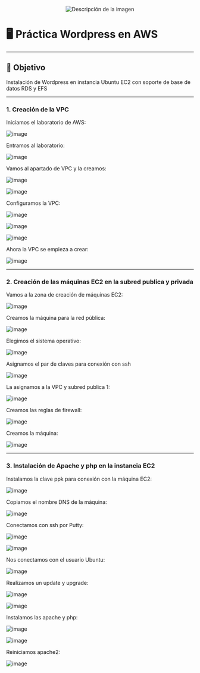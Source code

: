 
<p align="center">
  <img src="https://github.com/user-attachments/assets/92b13dd5-01d7-4f83-8bb6-e218dfb11235" alt="Descripción de la imagen"/>
</p>

# 🖥️ Práctica Wordpress en AWS

---

## 🎯 Objetivo

Instalación de Wordpress en instancia Ubuntu EC2 con soporte de base de datos RDS y EFS

---

### 1. Creación de la VPC

Iniciamos el laboratorio de AWS:

![image](https://github.com/user-attachments/assets/e8be3c4b-43d3-4742-851d-c7a86f585632)

Entramos al laboratorio:

![image](https://github.com/user-attachments/assets/8b4156b7-e48e-4832-a49c-ac90dc622f87)

Vamos al apartado de VPC y la creamos:

![image](https://github.com/user-attachments/assets/2524a6e6-3f70-428c-ad7b-91a9abb41fb8)

![image](https://github.com/user-attachments/assets/c6494b13-19c4-4ad0-a35e-a8106e0332e0)

Configuramos la VPC:

![image](https://github.com/user-attachments/assets/5e8a9071-8364-4b2f-a4ca-1ada5b049fc1)

![image](https://github.com/user-attachments/assets/34e75304-366e-4675-8736-1f6a6fccd082)

![image](https://github.com/user-attachments/assets/86f49129-fc2f-45e0-9a2c-bae3e34349e2)

Ahora la VPC se empieza a crear:

![image](https://github.com/user-attachments/assets/47138904-7345-4432-a2fe-6a0727376d11)

---

### 2. Creación de las máquinas EC2 en la subred publica y privada

Vamos a la zona de creación de máquinas EC2:

![image](https://github.com/user-attachments/assets/84e03612-2354-42b9-b4f2-eddddf5501b4)

Creamos la máquina para la red pública:

![image](https://github.com/user-attachments/assets/db74e7d4-3f83-46b2-8efb-8774964093a1)

Elegimos el sistema operativo:

![image](https://github.com/user-attachments/assets/4df21756-6d51-4efe-9eba-9ebc53702482)

Asignamos el par de claves para conexión con ssh

![image](https://github.com/user-attachments/assets/ed5c5aaa-232f-4248-823e-889cc3547957)

La asignamos a la VPC y subred publica 1:

![image](https://github.com/user-attachments/assets/7b25c303-cb52-4f15-9a66-ae87dcd253bb)

Creamos las reglas de firewall:

![image](https://github.com/user-attachments/assets/f682c494-678c-4f56-9747-913a864cf23d)

Creamos la máquina:

![image](https://github.com/user-attachments/assets/ce3e4f62-785f-48f0-ad78-2175ab15ddb8)

---

### 3. Instalación de Apache y php en la instancia EC2

Instalamos la clave ppk para conexión con la máquina EC2:

![image](https://github.com/user-attachments/assets/6a60003e-d175-43e2-b563-eef4bb690b51)

Copiamos el nombre DNS de la máquina:

![image](https://github.com/user-attachments/assets/909a9cac-583b-4c7a-a058-ef2d23d0d5c8)

Conectamos con ssh por Putty:

![image](https://github.com/user-attachments/assets/52a384af-b49f-4dc2-83af-bebd4ca772bf)

![image](https://github.com/user-attachments/assets/24ef63ff-ec51-4b3d-b1f2-0844acc4a689)

Nos conectamos con el usuario Ubuntu:

![image](https://github.com/user-attachments/assets/c17a099d-fc8b-4df8-959a-6d41f49f59de)

Realizamos un update y upgrade:

![image](https://github.com/user-attachments/assets/3440ad74-3ddb-4fe8-8335-a9d07db9dbbd)

![image](https://github.com/user-attachments/assets/184e01d7-18a8-495a-b56b-4b25449007c8)

Instalamos las apache y php:

![image](https://github.com/user-attachments/assets/8789c5a9-25d2-45ad-a543-6a4db2f9f9aa)

![image](https://github.com/user-attachments/assets/2cfc2b93-768b-47dc-8881-86d4aec8f550)

Reiniciamos apache2:

![image](https://github.com/user-attachments/assets/610b012b-2b12-405f-bb84-1f0db7938e72)





















